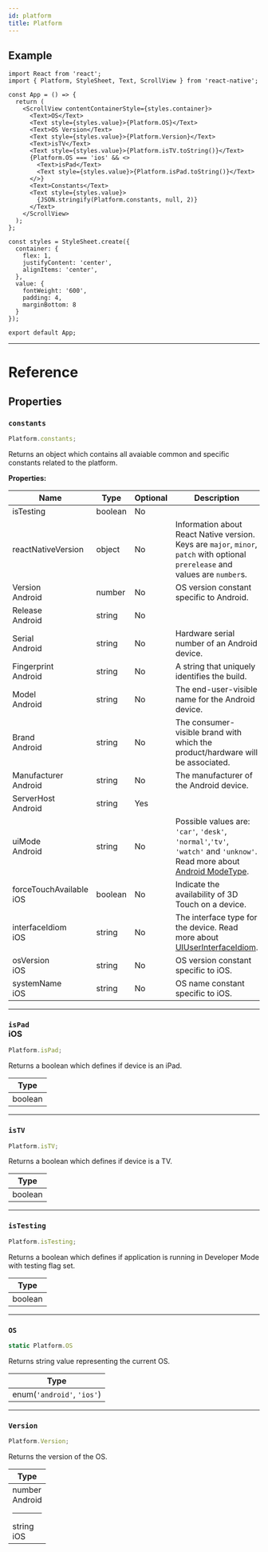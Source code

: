 ```yaml
---
id: platform
title: Platform
---
```


## Example

```SnackPlayer name=Platform%20API%20Example&supportedPlatforms=ios,android
import React from 'react';
import { Platform, StyleSheet, Text, ScrollView } from 'react-native';

const App = () => {
  return (
    <ScrollView contentContainerStyle={styles.container}>
      <Text>OS</Text>
      <Text style={styles.value}>{Platform.OS}</Text>
      <Text>OS Version</Text>
      <Text style={styles.value}>{Platform.Version}</Text>
      <Text>isTV</Text>
      <Text style={styles.value}>{Platform.isTV.toString()}</Text>
      {Platform.OS === 'ios' && <>
        <Text>isPad</Text>
        <Text style={styles.value}>{Platform.isPad.toString()}</Text>
      </>}
      <Text>Constants</Text>
      <Text style={styles.value}>
        {JSON.stringify(Platform.constants, null, 2)}
      </Text>
    </ScrollView>
  );
};

const styles = StyleSheet.create({
  container: {
    flex: 1,
    justifyContent: 'center',
    alignItems: 'center',
  },
  value: {
    fontWeight: '600',
    padding: 4,
    marginBottom: 8
  }
});

export default App;
```

---

# Reference

## Properties

### `constants`

```jsx
Platform.constants;
```

Returns an object which contains all avaiable common and specific constants related to the platform.

**Properties:**

| <div className="widerColumn">Name</div>                   | Type    | Optional | Description                                                                                                                                                                                      |
| --------------------------------------------------------- | ------- | -------- | ------------------------------------------------------------------------------------------------------------------------------------------------------------------------------------------------ |
| isTesting                                                 | boolean | No       |                                                                                                                                                                                                  |
| reactNativeVersion                                        | object  | No       | Information about React Native version. Keys are `major`, `minor`, `patch` with optional `prerelease` and values are `number`s.                                                                  |
| Version <div className="label android">Android</div>      | number  | No       | OS version constant specific to Android.                                                                                                                                                         |
| Release <div className="label android">Android</div>      | string  | No       |                                                                                                                                                                                                  |
| Serial <div className="label android">Android</div>       | string  | No       | Hardware serial number of an Android device.                                                                                                                                                     |
| Fingerprint <div className="label android">Android</div>  | string  | No       | A string that uniquely identifies the build.                                                                                                                                                     |
| Model <div className="label android">Android</div>        | string  | No       | The end-user-visible name for the Android device.                                                                                                                                                |
| Brand <div className="label android">Android</div>        | string  | No       | The consumer-visible brand with which the product/hardware will be associated.                                                                                                                   |
| Manufacturer <div className="label android">Android</div> | string  | No       | The manufacturer of the Android device.                                                                                                                                                          |
| ServerHost <div className="label android">Android</div>   | string  | Yes      |                                                                                                                                                                                                  |
| uiMode <div className="label android">Android</div>       | string  | No       | Possible values are: `'car'`, `'desk'`, `'normal'`,`'tv'`, `'watch'` and `'unknow'`. Read more about [Android ModeType](https://developer.android.com/reference/android/app/UiModeManager.html). |
| forceTouchAvailable <div className="label ios">iOS</div>  | boolean | No       | Indicate the availability of 3D Touch on a device.                                                                                                                                               |
| interfaceIdiom <div className="label ios">iOS</div>       | string  | No       | The interface type for the device. Read more about [UIUserInterfaceIdiom](https://developer.apple.com/documentation/uikit/uiuserinterfaceidiom).                                                 |
| osVersion <div className="label ios">iOS</div>            | string  | No       | OS version constant specific to iOS.                                                                                                                                                             |
| systemName <div className="label ios">iOS</div>           | string  | No       | OS name constant specific to iOS.                                                                                                                                                                |

---

### `isPad` <div class="label ios">iOS</div>

```jsx
Platform.isPad;
```

Returns a boolean which defines if device is an iPad.

| Type    |
| ------- |
| boolean |

---

### `isTV`

```jsx
Platform.isTV;
```

Returns a boolean which defines if device is a TV.

| Type    |
| ------- |
| boolean |

---

### `isTesting`

```jsx
Platform.isTesting;
```

Returns a boolean which defines if application is running in Developer Mode with testing flag set.

| Type    |
| ------- |
| boolean |

---

### `OS`

```jsx
static Platform.OS
```

Returns string value representing the current OS.

| Type                       |
| -------------------------- |
| enum(`'android'`, `'ios'`) |

---

### `Version`

```jsx
Platform.Version;
```

Returns the version of the OS.

| Type                                                                                                 |
| ---------------------------------------------------------------------------------------------------- |
| number <div className="label android">Android</div><hr />string <div className="label ios">iOS</div> |
